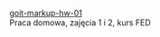 <a href="https://emilstrozek.github.io/goit-markup-hw-01/">goit-markup-hw-01</a>
<br>
Praca domowa, zajęcia 1 i 2, kurs FED
